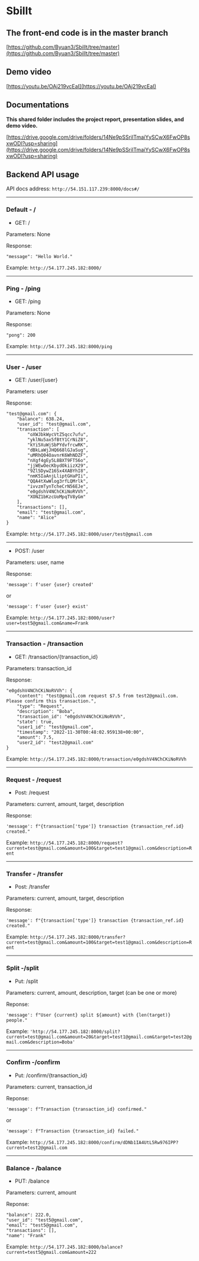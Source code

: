 # Sbillt

## The front-end code is in the master branch
[https://github.com/Byuan3/Sbillt/tree/master](https://github.com/Byuan3/Sbillt/tree/master)

## Demo video
[https://youtu.be/OAj219vcEaI](https://youtu.be/OAj219vcEaI)

## Documentations
**This shared folder includes the project report, presentation slides, and demo video.**

[https://drive.google.com/drive/folders/14Ne9pSSriITmaiYySCwX6FwOP8sxwODI?usp=sharing](https://drive.google.com/drive/folders/14Ne9pSSriITmaiYySCwX6FwOP8sxwODI?usp=sharing)

## Backend API usage
API docs address: `http://54.151.117.239:8000/docs#/`

- - - -
### Default - /
* GET: / 

Parameters: None

Response: 

    "message": "Hello World."


Example: `http://54.177.245.182:8000/`
- - - -
### Ping - /ping
* GET: /ping

Parameters: None

Response: 

    "pong": 200

Example: `http://54.177.245.182:8000/ping`
- - - -
### User - /user

* GET: /user/{user}

Parameters: user

Response:

    "test@gmail.com": {
        "balance": 638.24,
        "user_id": "test@gmail.com",
        "transaction": [
            "oXWJbkWycVtZ5qcc7ufu",
            "yklNu5ax5fBtY1CrNiZ8",
            "kYi5XuWjSbPYdvfrcwRK",
            "dBkLaWjJHQ668lGJaSug",
            "uMRhQ04OavnrK6WhNDZF",
            "nXgf4gEy5L8BXT9FT56o",
            "jjWEwOecKbydOkiizX29",
            "9Zl5DywZ16Sx4XABYhI8",
            "nmK5IaAnjLliptGHaPIi",
            "QQA4tXwWlog3rfLQMrlk",
            "ivvzmTynTcheCrN56EJe",
            "e0gdshV4NChCKiNoRVVh",
            "XONZ1bKzcUoMpqTV8yGm"
        ],
        "transactions": [],
        "email": "test@gmail.com",
        "name": "Alice"
    }
    
Example: `http://54.177.245.182:8000/user/test@gmail.com`

- - - -

* POST: /user

Parameters: user, name

Response: 

    'message': f'user {user} created'
    
or
    
    'message': f'user {user} exist'

Example: `http://54.177.245.182:8000/user?user=test5@gmail.com&name=Frank`

- - - -
### Transaction - /transaction
* GET: /transaction/{transaction_id}

Parameters: transaction_id

Response:

    "e0gdshV4NChCKiNoRVVh": {
        "content": "test@gmail.com request $7.5 from test2@gmail.com. Please confirm this transaction.",
        "type": "Request",
        "description": "Boba",
        "transaction_id": "e0gdshV4NChCKiNoRVVh",
        "state": true,
        "user1_id": "test@gmail.com",
        "timestamp": "2022-11-30T00:48:02.959138+00:00",
        "amount": 7.5,
        "user2_id": "test2@gmail.com"
    }
    
Example: `http://54.177.245.182:8000/transaction/e0gdshV4NChCKiNoRVVh`
- - - -
### Request - /request
* Post: /request

Parameters: current, amount, target, description

Response:

    'message': f"{transaction['type']} transaction {transaction_ref.id} created."
    
Example: `http://54.177.245.182:8000/request?current=test@gmail.com&amount=100&target=test1@gmail.com&description=Rent`
- - - -
### Transfer - /transfer
* Post: /transfer

Parameters: current, amount, target, description

Response:

    'message': f"{transaction['type']} transaction {transaction_ref.id} created."
    
Example: `http://54.177.245.182:8000/transfer?current=test@gmail.com&amount=100&target=test1@gmail.com&description=Rent`
- - - -
### Split -/split
* Put: /split

Parameters: current, amount, description, target (can be one or more)

Reponse:
  
    'message': f"User {current} split ${amount} with {len(target)} people."
   
   
Example: `'http://54.177.245.182:8000/split?current=test@gmail.com&amount=20&target=test1@gmail.com&target=test2@gmail.com&description=Boba'`
- - - -
### Confirm -/confirm
* Put: /confirm/{transaction_id}

Parameters: current, transaction_id

Reponse:

    'message': f"Transaction {transaction_id} confirmed."
 or
 
    'message': f"Transaction {transaction_id} failed."
    
Example: `http://54.177.245.182:8000/confirm/dDNb1IA4UtL5Rw976IPP?current=test2@gmail.com`
- - - -
### Balance - /balance
* PUT: /balance

Parameters: current, amount

Reponse:

    "balance": 222.0,
    "user_id": "test5@gmail.com",
    "email": "test5@gmail.com",
    "transactions": [],
    "name": "Frank"

Example: `http://54.177.245.182:8000/balance?current=test5@gmail.com&amount=222`





